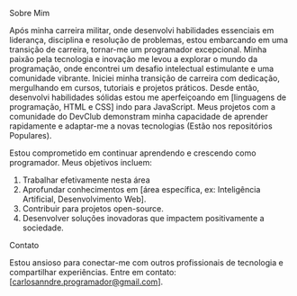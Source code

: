 Sobre Mim

Após minha carreira militar, onde desenvolvi habilidades essenciais em liderança, disciplina e resolução de problemas, estou embarcando em uma transição de carreira, tornar-me um programador excepcional. Minha paixão pela tecnologia e inovação me levou a explorar o mundo 
da programação, onde encontrei um desafio intelectual estimulante e uma comunidade vibrante. Iniciei minha transição de carreira com dedicação, mergulhando em cursos, tutoriais e projetos práticos. Desde então, desenvolvi habilidades sólidas estou me aperfeiçoando em [linguagens de programação, HTML e CSS] indo para JavaScript. 
Meus projetos com a comunidade do DevClub demonstram minha capacidade de aprender rapidamente e adaptar-me a novas tecnologias (Estão nos repositórios Populares).

Estou comprometido em continuar aprendendo e crescendo como programador. Meus objetivos incluem:

1. Trabalhar efetivamente nesta área
2. Aprofundar conhecimentos em [área específica, ex: Inteligência Artificial, Desenvolvimento Web].
3. Contribuir para projetos open-source.
4. Desenvolver soluções inovadoras que impactem positivamente a sociedade.

Contato

Estou ansioso para conectar-me com outros profissionais de tecnologia e compartilhar experiências. Entre em contato: [carlosanndre.programador@gmail.com].

